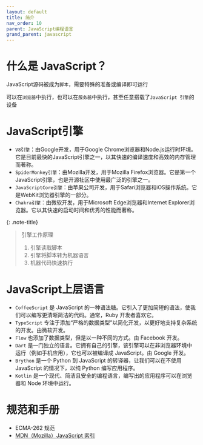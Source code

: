 ```yaml
---
layout: default
title: 简介
nav_order: 10
parent: JavaScript编程语言
grand_parent: javascript
---
```


# 什么是 JavaScript？

JavaScript源码被成为`脚本`，需要特殊的准备或编译即可运行

可以在`浏览器`中执行，也可以在`服务器`中执行，甚至任意搭载了`JavaScript 引擎`的设备

# JavaScript引擎

- `V8引擎`：由Google开发，用于Google Chrome浏览器和Node.js运行时环境。它是目前最快的JavaScript引擎之一，以其快速的编译速度和高效的内存管理而著称。
- `SpiderMonkey引擎`：由Mozilla开发，用于Mozilla Firefox浏览器。它是第一个JavaScript引擎，也是开源社区中使用最广泛的引擎之一。
- `JavaScriptCore引擎`：由苹果公司开发，用于Safari浏览器和iOS操作系统。它是WebKit浏览器引擎的一部分。
- `Chakra引擎`：由微软开发，用于Microsoft Edge浏览器和Internet Explorer浏览器。它以其快速的启动时间和优秀的性能而著称。

{: .note-title}
> 引擎工作原理
> 
> 1. 引擎读取脚本
> 2. 引擎将脚本转为机器语言
> 3. 机器代码快速执行

# JavaScript上层语言

- `CoffeeScript` 是 JavaScript 的一种语法糖。它引入了更加简短的语法，使我们可以编写更清晰简洁的代码。通常，Ruby 开发者喜欢它。
- `TypeScript` 专注于添加“严格的数据类型”以简化开发，以更好地支持复杂系统的开发。由微软开发。
- `Flow` 也添加了数据类型，但是以一种不同的方式。由 Facebook 开发。
- `Dart` 是一门独立的语言。它拥有自己的引擎，该引擎可以在非浏览器环境中运行（例如手机应用），它也可以被编译成 JavaScript。由 Google 开发。
- `Brython` 是一个 Python 到 JavaScript 的转译器，让我们可以在不使用 JavaScript 的情况下，以纯 Python 编写应用程序。
- `Kotlin` 是一个现代、简洁且安全的编程语言，编写出的应用程序可以在浏览器和 Node 环境中运行。

# 规范和手册

- ECMA-262 规范 
- [MDN（Mozilla）JavaScript 索引](https://developer.mozilla.org/en-US/docs/Web/JavaScript/Reference)
